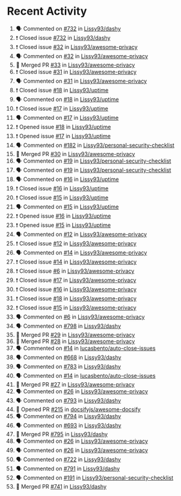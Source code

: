 # Recent Activity

<!--START_SECTION:activity-->
1. 🗣 Commented on [#732](https://github.com/Lissy93/dashy/issues/732) in [Lissy93/dashy](https://github.com/Lissy93/dashy)
2. ❗️ Closed issue [#732](https://github.com/Lissy93/dashy/issues/732) in [Lissy93/dashy](https://github.com/Lissy93/dashy)
3. ❗️ Closed issue [#32](https://github.com/Lissy93/awesome-privacy/issues/32) in [Lissy93/awesome-privacy](https://github.com/Lissy93/awesome-privacy)
4. 🗣 Commented on [#32](https://github.com/Lissy93/awesome-privacy/issues/32) in [Lissy93/awesome-privacy](https://github.com/Lissy93/awesome-privacy)
5. 🎉 Merged PR [#33](https://github.com/Lissy93/awesome-privacy/pull/33) in [Lissy93/awesome-privacy](https://github.com/Lissy93/awesome-privacy)
6. ❗️ Closed issue [#31](https://github.com/Lissy93/awesome-privacy/issues/31) in [Lissy93/awesome-privacy](https://github.com/Lissy93/awesome-privacy)
7. 🗣 Commented on [#31](https://github.com/Lissy93/awesome-privacy/issues/31) in [Lissy93/awesome-privacy](https://github.com/Lissy93/awesome-privacy)
8. ❗️ Closed issue [#18](https://github.com/Lissy93/uptime/issues/18) in [Lissy93/uptime](https://github.com/Lissy93/uptime)
9. 🗣 Commented on [#18](https://github.com/Lissy93/uptime/issues/18) in [Lissy93/uptime](https://github.com/Lissy93/uptime)
10. ❗️ Closed issue [#17](https://github.com/Lissy93/uptime/issues/17) in [Lissy93/uptime](https://github.com/Lissy93/uptime)
11. 🗣 Commented on [#17](https://github.com/Lissy93/uptime/issues/17) in [Lissy93/uptime](https://github.com/Lissy93/uptime)
12. ❗️ Opened issue [#18](https://github.com/Lissy93/uptime/issues/18) in [Lissy93/uptime](https://github.com/Lissy93/uptime)
13. ❗️ Opened issue [#17](https://github.com/Lissy93/uptime/issues/17) in [Lissy93/uptime](https://github.com/Lissy93/uptime)
14. 🗣 Commented on [#182](https://github.com/Lissy93/personal-security-checklist/issues/182) in [Lissy93/personal-security-checklist](https://github.com/Lissy93/personal-security-checklist)
15. 🎉 Merged PR [#30](https://github.com/Lissy93/awesome-privacy/pull/30) in [Lissy93/awesome-privacy](https://github.com/Lissy93/awesome-privacy)
16. 🗣 Commented on [#19](https://github.com/Lissy93/personal-security-checklist/issues/19) in [Lissy93/personal-security-checklist](https://github.com/Lissy93/personal-security-checklist)
17. 🗣 Commented on [#19](https://github.com/Lissy93/personal-security-checklist/issues/19) in [Lissy93/personal-security-checklist](https://github.com/Lissy93/personal-security-checklist)
18. 🗣 Commented on [#16](https://github.com/Lissy93/uptime/issues/16) in [Lissy93/uptime](https://github.com/Lissy93/uptime)
19. ❗️ Closed issue [#16](https://github.com/Lissy93/uptime/issues/16) in [Lissy93/uptime](https://github.com/Lissy93/uptime)
20. ❗️ Closed issue [#15](https://github.com/Lissy93/uptime/issues/15) in [Lissy93/uptime](https://github.com/Lissy93/uptime)
21. 🗣 Commented on [#15](https://github.com/Lissy93/uptime/issues/15) in [Lissy93/uptime](https://github.com/Lissy93/uptime)
22. ❗️ Opened issue [#16](https://github.com/Lissy93/uptime/issues/16) in [Lissy93/uptime](https://github.com/Lissy93/uptime)
23. ❗️ Opened issue [#15](https://github.com/Lissy93/uptime/issues/15) in [Lissy93/uptime](https://github.com/Lissy93/uptime)
24. 🗣 Commented on [#12](https://github.com/Lissy93/awesome-privacy/issues/12) in [Lissy93/awesome-privacy](https://github.com/Lissy93/awesome-privacy)
25. ❗️ Closed issue [#12](https://github.com/Lissy93/awesome-privacy/issues/12) in [Lissy93/awesome-privacy](https://github.com/Lissy93/awesome-privacy)
26. 🗣 Commented on [#14](https://github.com/Lissy93/awesome-privacy/issues/14) in [Lissy93/awesome-privacy](https://github.com/Lissy93/awesome-privacy)
27. ❗️ Closed issue [#14](https://github.com/Lissy93/awesome-privacy/issues/14) in [Lissy93/awesome-privacy](https://github.com/Lissy93/awesome-privacy)
28. ❗️ Closed issue [#6](https://github.com/Lissy93/awesome-privacy/issues/6) in [Lissy93/awesome-privacy](https://github.com/Lissy93/awesome-privacy)
29. ❗️ Closed issue [#17](https://github.com/Lissy93/awesome-privacy/issues/17) in [Lissy93/awesome-privacy](https://github.com/Lissy93/awesome-privacy)
30. ❗️ Closed issue [#16](https://github.com/Lissy93/awesome-privacy/issues/16) in [Lissy93/awesome-privacy](https://github.com/Lissy93/awesome-privacy)
31. ❗️ Closed issue [#18](https://github.com/Lissy93/awesome-privacy/issues/18) in [Lissy93/awesome-privacy](https://github.com/Lissy93/awesome-privacy)
32. ❗️ Closed issue [#15](https://github.com/Lissy93/awesome-privacy/issues/15) in [Lissy93/awesome-privacy](https://github.com/Lissy93/awesome-privacy)
33. 🗣 Commented on [#6](https://github.com/Lissy93/awesome-privacy/issues/6) in [Lissy93/awesome-privacy](https://github.com/Lissy93/awesome-privacy)
34. 🗣 Commented on [#798](https://github.com/Lissy93/dashy/issues/798) in [Lissy93/dashy](https://github.com/Lissy93/dashy)
35. 🎉 Merged PR [#29](https://github.com/Lissy93/awesome-privacy/pull/29) in [Lissy93/awesome-privacy](https://github.com/Lissy93/awesome-privacy)
36. 🎉 Merged PR [#28](https://github.com/Lissy93/awesome-privacy/pull/28) in [Lissy93/awesome-privacy](https://github.com/Lissy93/awesome-privacy)
37. 🗣 Commented on [#14](https://github.com/lucasbento/auto-close-issues/issues/14) in [lucasbento/auto-close-issues](https://github.com/lucasbento/auto-close-issues)
38. 🗣 Commented on [#668](https://github.com/Lissy93/dashy/issues/668) in [Lissy93/dashy](https://github.com/Lissy93/dashy)
39. 🗣 Commented on [#783](https://github.com/Lissy93/dashy/issues/783) in [Lissy93/dashy](https://github.com/Lissy93/dashy)
40. 🗣 Commented on [#14](https://github.com/lucasbento/auto-close-issues/issues/14) in [lucasbento/auto-close-issues](https://github.com/lucasbento/auto-close-issues)
41. 🎉 Merged PR [#27](https://github.com/Lissy93/awesome-privacy/pull/27) in [Lissy93/awesome-privacy](https://github.com/Lissy93/awesome-privacy)
42. 🗣 Commented on [#26](https://github.com/Lissy93/awesome-privacy/issues/26) in [Lissy93/awesome-privacy](https://github.com/Lissy93/awesome-privacy)
43. 🗣 Commented on [#793](https://github.com/Lissy93/dashy/issues/793) in [Lissy93/dashy](https://github.com/Lissy93/dashy)
44. 💪 Opened PR [#215](https://github.com/docsifyjs/awesome-docsify/pull/215) in [docsifyjs/awesome-docsify](https://github.com/docsifyjs/awesome-docsify)
45. 🗣 Commented on [#794](https://github.com/Lissy93/dashy/issues/794) in [Lissy93/dashy](https://github.com/Lissy93/dashy)
46. 🗣 Commented on [#693](https://github.com/Lissy93/dashy/issues/693) in [Lissy93/dashy](https://github.com/Lissy93/dashy)
47. 🎉 Merged PR [#795](https://github.com/Lissy93/dashy/pull/795) in [Lissy93/dashy](https://github.com/Lissy93/dashy)
48. 🗣 Commented on [#26](https://github.com/Lissy93/awesome-privacy/issues/26) in [Lissy93/awesome-privacy](https://github.com/Lissy93/awesome-privacy)
49. 🗣 Commented on [#26](https://github.com/Lissy93/awesome-privacy/issues/26) in [Lissy93/awesome-privacy](https://github.com/Lissy93/awesome-privacy)
50. 🗣 Commented on [#722](https://github.com/Lissy93/dashy/issues/722) in [Lissy93/dashy](https://github.com/Lissy93/dashy)
51. 🗣 Commented on [#791](https://github.com/Lissy93/dashy/issues/791) in [Lissy93/dashy](https://github.com/Lissy93/dashy)
52. 🗣 Commented on [#191](https://github.com/Lissy93/personal-security-checklist/issues/191) in [Lissy93/personal-security-checklist](https://github.com/Lissy93/personal-security-checklist)
53. 🎉 Merged PR [#741](https://github.com/Lissy93/dashy/pull/741) in [Lissy93/dashy](https://github.com/Lissy93/dashy)
<!--END_SECTION:activity-->
